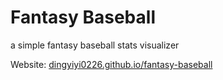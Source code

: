# Fantasy Baseball

a simple fantasy baseball stats visualizer

Website: [dingyiyi0226.github.io/fantasy-baseball](dingyiyi0226.github.io/fantasy-baseball)
